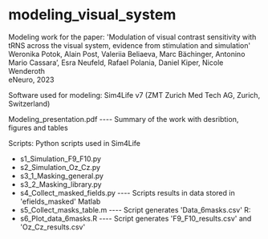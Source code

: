 # modeling_visual_system
Modeling work for the paper: 'Modulation of visual contrast sensitivity with tRNS across the visual system, evidence from stimulation and simulation'
Weronika Potok, Alain Post, Valeriia Beliaeva, Marc Bächinger, Antonino Mario Cassara’, Esra Neufeld, Rafael Polania, Daniel Kiper, Nicole Wenderoth    
eNeuro, 2023

Software used for modeling: Sim4Life v7 (ZMT Zurich Med Tech AG, Zurich, Switzerland) 

Modeling_presentation.pdf  ----   Summary of the work with desribtion, figures and tables  

Scripts: 
Python scripts used in Sim4Life 
- s1_Simulation_F9_F10.py    
- s2_Simulation_Oz_Cz.py
- s3_1_Masking_general.py
- s3_2_Masking_library.py
- s4_Collect_masked_fields.py  ----   Scripts results in data stored in 'efields_masked'
Matlab 
- s5_Collect_masks_table.m  ----   Script generates 'Data_6masks.csv'
R: 
- s6_Plot_data_6masks.R   ----   Script generates 'F9_F10_results.csv' and  'Oz_Cz_results.csv' 
